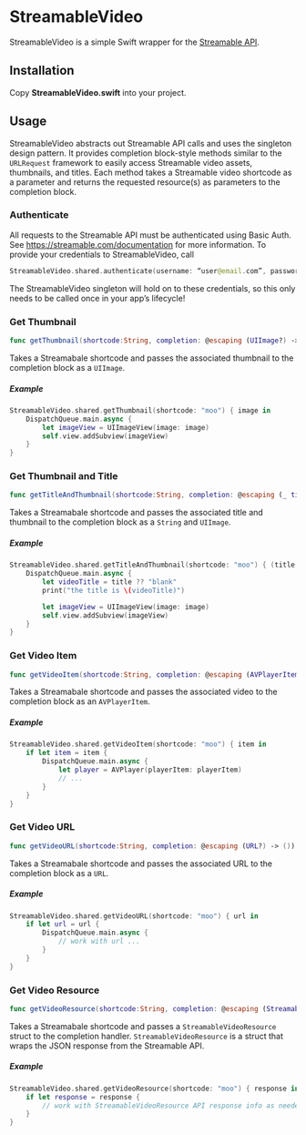 # StreamableVideo
StreamableVideo is a simple Swift wrapper for the [Streamable API](https://streamable.com/documentation).

## Installation
Copy **StreamableVideo.swift** into your project.

## Usage
StreamableVideo abstracts out Streamable API calls and uses the singleton design pattern. It provides completion block-style methods similar to the `URLRequest` framework to easily access Streamable video assets, thumbnails, and titles. Each method takes a Streamable video shortcode as a parameter and returns the requested resource(s) as parameters to the completion block.

### Authenticate
All requests to the Streamable API must be authenticated using Basic Auth. See https://streamable.com/documentation for more information. To provide your credentials to StreamableVideo, call
```swift
StreamableVideo.shared.authenticate(username: “user@email.com”, password: “Pa$$word”)
```
The StreamableVideo singleton will hold on to these credentials, so this only needs to be called once in your app’s lifecycle!

### Get Thumbnail
```swift
func getThumbnail(shortcode:String, completion: @escaping (UIImage?) -> ())
```
Takes a Streamabale shortcode and passes the associated thumbnail to the completion block as a `UIImage`.

##### Example
```swift
StreamableVideo.shared.getThumbnail(shortcode: "moo") { image in
    DispatchQueue.main.async {
        let imageView = UIImageView(image: image)
        self.view.addSubview(imageView)
    }
}
```

### Get Thumbnail and Title
```swift
func getTitleAndThumbnail(shortcode:String, completion: @escaping (_ title:String?, _ thumbnail:UIImage?) -> ())
```
Takes a Streamabale shortcode and passes the associated title and thumbnail to the completion block as a `String` and `UIImage`.

##### Example
```swift
StreamableVideo.shared.getTitleAndThumbnail(shortcode: "moo") { (title, image) in
    DispatchQueue.main.async {
    	let videoTitle = title ?? "blank"
        print("the title is \(videoTitle)")

        let imageView = UIImageView(image: image)
        self.view.addSubview(imageView)
    }
}
```

### Get Video Item
```swift
func getVideoItem(shortcode:String, completion: @escaping (AVPlayerItem?) -> ())
```
Takes a Streamabale shortcode and passes the associated video to the completion block as an `AVPlayerItem`.

##### Example
```swift
StreamableVideo.shared.getVideoItem(shortcode: "moo") { item in
    if let item = item {
        DispatchQueue.main.async {
            let player = AVPlayer(playerItem: playerItem)
            // ...
        }
    }
}
```

### Get Video URL
```swift
func getVideoURL(shortcode:String, completion: @escaping (URL?) -> ())
```
Takes a Streamabale shortcode and passes the associated URL to the completion block as a `URL`.

##### Example
```swift
StreamableVideo.shared.getVideoURL(shortcode: "moo") { url in
    if let url = url {
        DispatchQueue.main.async {
            // work with url ...
        }
    }
}
```

### Get Video Resource
```swift
func getVideoResource(shortcode:String, completion: @escaping (StreamableVideoResource?) -> ())
```
Takes a Streamabale shortcode and passes a `StreamableVideoResource` struct to the completion handler.
`StreamableVideoResource` is a struct that wraps the JSON response from the Streamable API.

##### Example
```swift
StreamableVideo.shared.getVideoResource(shortcode: "moo") { response in
    if let response = response {
    	// work with StreamableVideoResource API response info as needed ...
    }
}
```